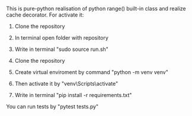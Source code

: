 This is pure-python realisation of python range() built-in class and realize cache decorator.
For activate it:
1. Clone the repository
2. In terminal open folder with repository
3. Write in terminal "sudo source run.sh"

1. Clone the repository
2. Create virtual enviroment by command "python -m venv venv"
3. Then activate it by "venv\Scripts\activate"
3. Write in terminal "pip install -r requirements.txt"

You can run tests by "pytest tests.py"